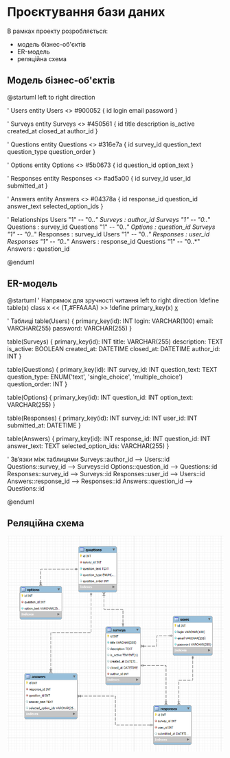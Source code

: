 # Проєктування бази даних

В рамках проекту розробляється: 
- модель бізнес-об'єктів 
- ER-модель
- реляційна схема

## Модель бізнес-об'єктів
@startuml
left to right direction

' Users
entity Users <> #900052 {
  id
  login
  email
  password
}

' Surveys
entity Surveys <> #450561 {
  id
  title
  description
  is_active
  created_at
  closed_at
  author_id
}

' Questions
entity Questions <> #316e7a {
  id
  survey_id
  question_text
  question_type
  question_order
}

' Options
entity Options <> #5b0673 {
  id
  question_id
  option_text
}

' Responses
entity Responses <> #ad5a00 {
  id
  survey_id
  user_id
  submitted_at
}

' Answers
entity Answers <> #04378a {
  id
  response_id
  question_id
  answer_text
  selected_option_ids
}

' Relationships
Users "1" -- "0..*" Surveys : author_id
Surveys "1" -- "0..*" Questions : survey_id
Questions "1" -- "0..*" Options : question_id
Surveys "1" -- "0..*" Responses : survey_id
Users "1" -- "0..*" Responses : user_id
Responses "1" -- "0..*" Answers : response_id
Questions "1" -- "0..*" Answers : question_id

@enduml


## ER-модель

@startuml
' Напрямок для зручності читання
left to right direction
!define table(x) class x << (T,#FFAAAA) >>
!define primary_key(x) <u>x</u>

' Таблиці
table(Users) {
  primary_key(id): INT
  login: VARCHAR(100)
  email: VARCHAR(255)
  password: VARCHAR(255)
}

table(Surveys) {
  primary_key(id): INT
  title: VARCHAR(255)
  description: TEXT
  is_active: BOOLEAN
  created_at: DATETIME
  closed_at: DATETIME
  author_id: INT
}

table(Questions) {
  primary_key(id): INT
  survey_id: INT
  question_text: TEXT
  question_type: ENUM('text', 'single_choice', 'multiple_choice')
  question_order: INT
}

table(Options) {
  primary_key(id): INT
  question_id: INT
  option_text: VARCHAR(255)
}

table(Responses) {
  primary_key(id): INT
  survey_id: INT
  user_id: INT
  submitted_at: DATETIME
}

table(Answers) {
  primary_key(id): INT
  response_id: INT
  question_id: INT
  answer_text: TEXT
  selected_option_ids: VARCHAR(255)
}

' Зв’язки між таблицями
Surveys::author_id --> Users::id
Questions::survey_id --> Surveys::id
Options::question_id --> Questions::id
Responses::survey_id --> Surveys::id
Responses::user_id --> Users::id
Answers::response_id --> Responses::id
Answers::question_id --> Questions::id

@enduml


## Реляційна схема

![Реляційна схема](./relation-scheme.png)
